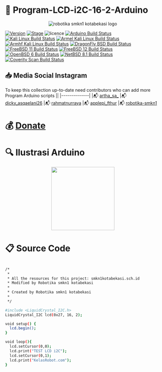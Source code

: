
# :pushpin: Program-LCD-i2C-16-2-Arduino


<p align="center">
  <img src="https://i.postimg.cc/vTY3Mjpb/logo.png" alt="robotika smkn1 kotabekasi logo"/>
</p>


[![Version](https://img.shields.io/badge/VENOM-1.0.17-brightgreen.svg?maxAge=259200)]()
[![Stage](https://img.shields.io/badge/Release-Stable-brightgreen.svg)]()
![licence](https://img.shields.io/badge/license-GPLv3-brightgreen.svg)
[![Arduino Build Status](https://buildbot.aircrack-ng.org/badges/aircrack-ng-alpine.svg?left_text=Alpine%20Linux%20Build)](##Link##)
[![Kali Linux Build Status](https://buildbot.aircrack-ng.org/badges/aircrack-ng-kali.svg?left_text=Kali%20Linux%20Build)](##Link##)
[![Armel Kali Linux Build Status](https://buildbot.aircrack-ng.org/badges/aircrack-ng-armel.svg?left_text=Armel%20Kali%20Linux%20Build)](##Link##)
[![Armhf Kali Linux Build Status](https://buildbot.aircrack-ng.org/badges/aircrack-ng-armhf.svg?left_text=Armhf%20Kali%20Linux%20Build)](##Link##)
[![DragonFly BSD Build Status](https://buildbot.aircrack-ng.org/badges/aircrack-ng-dfly.svg?left_text=DragonFly%20Build)](##Link##)
[![FreeBSD 11 Build Status](https://buildbot.aircrack-ng.org/badges/aircrack-ng-fbsd-11.svg?left_text=FreeBSD%2011%20Build)](##Link##)
[![FreeBSD 12 Build Status](https://buildbot.aircrack-ng.org/badges/aircrack-ng-fbsd-12.svg?left_text=FreeBSD%2012%20Build)](##Link##)
[![OpenBSD 6 Build Status](https://buildbot.aircrack-ng.org/badges/aircrack-ng-obsd.svg?left_text=OpenBSD%20Build)](##Link##)
[![NetBSD 8.1 Build Status](https://buildbot.aircrack-ng.org/badges/aircrack-ng-netbsd81.svg?left_text=NetBSD%20Build)](##Link##)
[![Coverity Scan Build Status](https://scan.coverity.com/projects/aircrack-ng/badge.svg)](##Link##)



## :inbox_tray: Media Social Instagram

To keep this collection up-to-date need contributors who can add more Program Arduino scripts
||
|--------------|
|:mailbox_with_mail: [artha_sa_](https://www.instagram.com/artha_sa_/)
|:mailbox_with_mail: [dicky_asqaelani26](https://www.instagram.com/dicky_asqaelani26/)
|:mailbox_with_mail: [rahmatnurraya](https://www.instagram.com/rahmatnurraya990/)
|:mailbox_with_mail: [applepi_fthur](https://www.instagram.com/applepi_fthur/)
|:mailbox_with_mail: [robotika-smkn1](https://www.instagram.com/robotika.smkn1kotabekasi/)


# :moneybag: [Donate](https://saweria.co/arthasyarif)


# :mag: Ilustrasi Arduino

<p align="center">
  <img src="https://i.postimg.cc/rm0PVLBS/DHT11-Dan-LCD-i2-C-bb.png" style="height:205px;" "width:205px;"/>
</p>


# :clipboard: Source Code

```bash

/*
 * 
 * All the resources for this project: smkn1kotabekasi.sch.id
 * Modified by Robotika smkn1 kotabekasi
 * 
 * Created by Robotika smkn1 kotabekasi
 * 
 */

#include <LiquidCrystal_I2C.h>
LiquidCrystal_I2C lcd(0x27, 16, 2);

void setup() {
  lcd.begin();
}

void loop(){
  lcd.setCursor(0,0);
  lcd.print("TEST LCD i2C");
  lcd.setCursor(0,1);
  lcd.print("KelasRobot.com");
}

```
